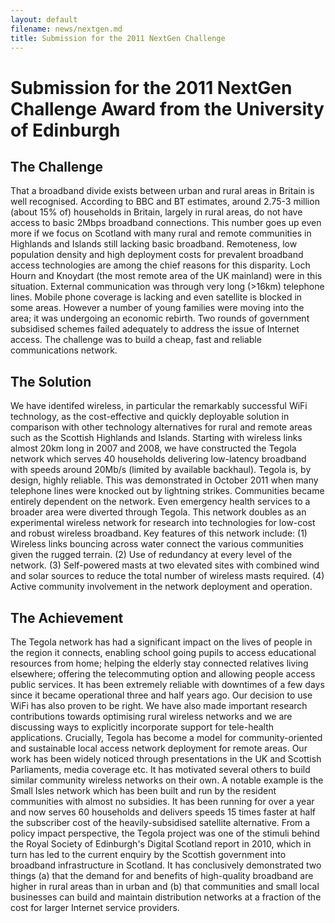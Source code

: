```yaml
---
layout: default
filename: news/nextgen.md
title: Submission for the 2011 NextGen Challenge
---
```


Submission for the 2011 NextGen Challenge Award from the University of Edinburgh
================================================================================

The Challenge
-------------
That a broadband divide exists between urban and rural areas in Britain is well recognised. According to BBC
and BT estimates, around 2.75-3 million (about 15% of) households in Britain, largely in rural areas, do not
have access to basic 2Mbps broadband connections. This number goes up even more if we focus on Scotland
with many rural and remote communities in Highlands and Islands still lacking basic broadband. Remoteness, low
population density and high deployment costs for prevalent broadband access technologies are among the chief
reasons for this disparity. Loch Hourn and Knoydart (the most remote area of the UK mainland) were in this
situation. External communication was through very long (>16km) telephone lines. Mobile phone coverage is
lacking and even satellite is blocked in some areas. However a number of young families were moving into the
area; it was undergoing an economic rebirth. Two rounds of government subsidised schemes failed adequately
to address the issue of Internet access. The challenge was to build a cheap, fast and reliable communications
network.


The Solution
------------
We have identifed wireless, in particular the remarkably successful WiFi technology, as the cost-effective and
quickly deployable solution in comparison with other technology alternatives for rural and remote areas such
as the Scottish Highlands and Islands. Starting with wireless links almost 20km long in 2007 and 2008, we
have constructed the Tegola network which serves 40 households delivering low-latency broadband with speeds
around 20Mb/s (limited by available backhaul). Tegola is, by design, highly reliable. This was demonstrated in
October 2011 when many telephone lines were knocked out by lightning strikes. Communities became entirely
dependent on the network. Even emergency health services to a broader area were diverted through Tegola. This
network doubles as an experimental wireless network for research into technologies for low-cost and robust wireless
broadband. Key features of this network include: (1) Wireless links bouncing across water connect the various
communities given the rugged terrain. (2) Use of redundancy at every level of the network. (3) Self-powered
masts at two elevated sites with combined wind and solar sources to reduce the total number of wireless masts
required. (4) Active community involvement in the network deployment and operation.

The Achievement
---------------
The Tegola network has had a significant impact on the lives of people in the region it connects, enabling
school going pupils to access educational resources from home; helping the elderly stay connected relatives living
elsewhere; offering the telecommuting option and allowing people access public services. It has been extremely
reliable with downtimes of a few days since it became operational three and half years ago. Our decision to
use WiFi has also proven to be right. We have also made important research contributions towards optimising
rural wireless networks and we are discussing ways to explicitly incorporate support for tele-health applications.
Crucially, Tegola has become a model for community-oriented and sustainable local access network deployment
for remote areas. Our work has been widely noticed through presentations in the UK and Scottish Parliaments,
media coverage etc. It has motivated several others to build similar community wireless networks on their own. A
notable example is the Small Isles network which has been built and run by the resident communities with almost
no subsidies. It has been running for over a year and now serves 60 households and delivers speeds 15 times faster
at half the subscriber cost of the heavily-subsidised satellite alternative. From a policy impact perspective, the
Tegola project was one of the stimuli behind the Royal Society of Edinburgh's Digital Scotland report in 2010,
which in turn has led to the current enquiry by the Scottish government into broadband infrastructure in Scotland.
It has conclusively demonstrated two things (a) that the demand for and benefits of high-quality broadband are
higher in rural areas than in urban and (b) that communities and small local businesses can build and maintain
distribution networks at a fraction of the cost for larger Internet service providers.
